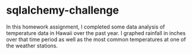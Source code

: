 # sqlalchemy-challenge

In this homework assignment, I completed some data analysis of temperature data in Hawaii over the past year. I graphed rainfall in inches over that time period as well as the most common temperatures at one of the weather stations.

